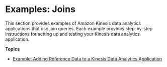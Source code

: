 # Examples: Joins<a name="examples-joins"></a>

This section provides examples of Amazon Kinesis data analytics applications that use join queries\. Each example provides step\-by\-step instructions for setting up and testing your Kinesis data analytics application\. 

**Topics**
+ [Example: Adding Reference Data to a Kinesis Data Analytics Application](app-add-reference-data.md)